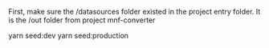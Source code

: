 First, make sure the /datasources folder existed in the project entry folder. It is the /out folder from project mnf-converter

yarn seed:dev
yarn seed:production
